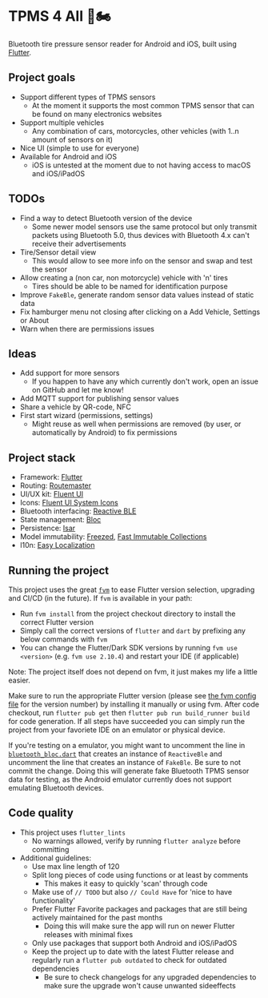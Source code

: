 # TPMS 4 All 🚗🏍️

Bluetooth tire pressure sensor reader for Android and iOS, built using [Flutter](https://flutter.dev/).

## Project goals

- Support different types of TPMS sensors
  - At the moment it supports the most common TPMS sensor that can be found on many electronics websites
- Support multiple vehicles
  - Any combination of cars, motorcycles, other vehicles (with 1..n amount of sensors on it)
- Nice UI (simple to use for everyone)
- Available for Android and iOS
  - iOS is untested at the moment due to not having access to macOS and iOS/iPadOS

## TODOs

- Find a way to detect Bluetooth version of the device
  - Some newer model sensors use the same protocol but only transmit packets using Bluetooth 5.0, thus devices with Bluetooth 4.x can't receive their advertisements
- Tire/Sensor detail view
  - This would allow to see more info on the sensor and swap and test the sensor
- Allow creating a (non car, non motorcycle) vehicle with 'n' tires
  - Tires should be able to be named for identification purpose
- Improve `FakeBle`, generate random sensor data values instead of static data
- Fix hamburger menu not closing after clicking on a Add Vehicle, Settings or About
- Warn when there are permissions issues

## Ideas

- Add support for more sensors
  - If you happen to have any which currently don't work, open an issue on GitHub and let me know!
- Add MQTT support for publishing sensor values
- Share a vehicle by QR-code, NFC
- First start wizard (permissions, settings)
  - Might reuse as well when permissions are removed (by user, or automatically by Android) to fix permissions

## Project stack

- Framework: [Flutter](https://flutter.dev/)
- Routing: [Routemaster](https://pub.dev/packages/routemaster)
- UI/UX kit: [Fluent UI](https://pub.dev/packages/fluent_ui)
- Icons: [Fluent UI System Icons](https://pub.dev/packages/fluentui_system_icons)
- Bluetooth interfacing: [Reactive BLE](https://pub.dev/packages/flutter_reactive_ble)
- State management: [Bloc](https://pub.dev/packages/flutter_bloc)
- Persistence: [Isar](https://pub.dev/packages/isar)
- Model immutability: [Freezed](https://pub.dev/packages/freezed), [Fast Immutable Collections](https://pub.dev/packages/fast_immutable_collections)
- l10n: [Easy Localization](https://pub.dev/packages/easy_localization)

## Running the project

This project uses the great [`fvm`](https://fvm.app/) to ease Flutter version selection, upgrading and CI/CD (in the future). If `fvm` is available in your path:

- Run `fvm install` from the project checkout directory to install the correct Flutter version
- Simply call the correct versions of `flutter` and `dart` by prefixing any below commands with `fvm`
- You can change the Flutter/Dark SDK versions by running `fvm use <version>` (e.g. `fvm use 2.10.4`) and restart your IDE (if applicable)

Note: The project itself does not depend on fvm, it just makes my life a little easier.

Make sure to run the appropriate Flutter version (please see [the fvm config file](.fvm/fvm_config.json) for the version number) by installing it manually or using fvm. After code checkout, run `flutter pub get` then `flutter pub run build_runner build` for code generation. If all steps have succeeded you can simply run the project from your favoriete IDE on an emulator or physical device.

If you're testing on a emulator, you might want to uncomment the line in [`bluetooth_bloc.dart`](lib/blocs/bluetooth/bluetooth_bloc.dart) that creates an instance of `ReactiveBle` and uncomment the line that creates an instance of `FakeBle`. Be sure to not commit the change. Doing this will generate fake Bluetooth TPMS sensor data for testing, as the Android emulator currently does not support emulating Bluetooth devices.

## Code quality

- This project uses `flutter_lints`
  - No warnings allowed, verify by running `flutter analyze` before committing
- Additional guidelines:
  - Use max line length of 120
  - Split long pieces of code using functions or at least by comments
    - This makes it easy to quickly 'scan' through code
  - Make use of `// TODO` but also `// Could Have` for 'nice to have functionality'
  - Prefer Flutter Favorite packages and packages that are still being actively maintained for the past months
    - Doing this will make sure the app will run on newer Flutter releases with minimal fixes
  - Only use packages that support both Android and iOS/iPadOS
  - Keep the project up to date with the latest Flutter release and regularly run a `flutter pub outdated` to check for outdated dependencies
    - Be sure to check changelogs for any upgraded dependencies to make sure the upgrade won't cause unwanted sideeffects